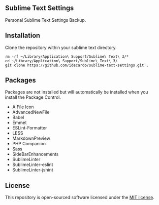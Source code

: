 ## Sublime Text Settings

Personal Sublime Text Settings Backup.

## Installation

Clone the repository within your sublime text directory.

```
rm -rf ~/Library/Application\ Support/Sublime\ Text\ 3/*
cd ~/Library/Application\ Support/Sublime\ Text\ 3/
git clone https://github.com/idecardo/sublime-text-settings.git .
```

## Packages

Packages are not installed but will automatically be installed when you install the Package Control.

- A File Icon
- AdvancedNewFile
- Babel
- Emmet
- ESLint-Formatter
- LESS
- MarkdownPreview
- PHP Companion
- Sass
- SideBarEnhancements
- SublimeLinter
- SublimeLinter-eslint
- SublimeLinter-jshint

## License

This repository is open-sourced software licensed under the [MIT license](https://opensource.org/licenses/MIT).
